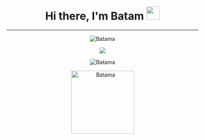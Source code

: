 
<h1 align="center">Hi there, I'm Batam <img src="https://media.giphy.com/media/hvRJCLFzcasrR4ia7z/giphy.gif" width="35"></h1>
<hr/>
<p align=center><img src="https://github-readme-stats.vercel.app/api/top-langs/?username=Batama&theme=onedark&layout=compact" alt="Batama" /> </p>
<p align=center><img src="https://github-readme-stats-eight-theta.vercel.app/api?username=Batama&show_icons=true&theme=onedark&include_all_commits=true&count_private=true"/></p>
<p align=center><img src="https://github-readme-streak-stats.herokuapp.com/?user=Batama&theme=onedark" alt="Batama" /> </p>
<p align=center><img height=165em src="https://github-profile-trophy.vercel.app/?username=Batama&row=1&column=3&theme=onedark" alt="Batama" />  </p>
